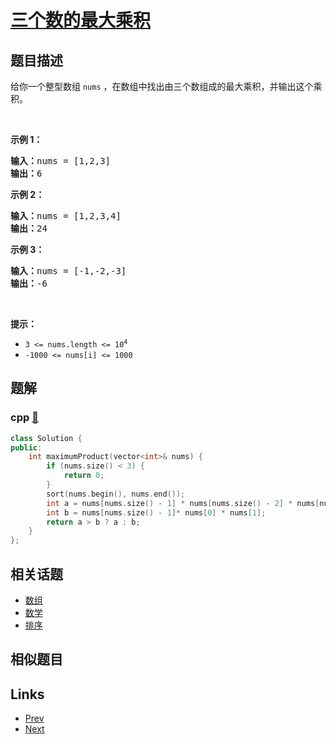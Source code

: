 
# [三个数的最大乘积](https://leetcode-cn.com/problems/maximum-product-of-three-numbers)

## 题目描述

<p>给你一个整型数组 <code>nums</code> ，在数组中找出由三个数组成的最大乘积，并输出这个乘积。</p>

<p> </p>

<p><strong>示例 1：</strong></p>

<pre>
<strong>输入：</strong>nums = [1,2,3]
<strong>输出：</strong>6
</pre>

<p><strong>示例 2：</strong></p>

<pre>
<strong>输入：</strong>nums = [1,2,3,4]
<strong>输出：</strong>24
</pre>

<p><strong>示例 3：</strong></p>

<pre>
<strong>输入：</strong>nums = [-1,-2,-3]
<strong>输出：</strong>-6
</pre>

<p> </p>

<p><strong>提示：</strong></p>

<ul>
	<li><code>3 <= nums.length <= 10<sup>4</sup></code></li>
	<li><code>-1000 <= nums[i] <= 1000</code></li>
</ul>


## 题解

### cpp [🔗](maximum-product-of-three-numbers.cpp) 
```cpp
class Solution {
public:
    int maximumProduct(vector<int>& nums) {        
        if (nums.size() < 3) {
            return 0;
        }
        sort(nums.begin(), nums.end());
        int a = nums[nums.size() - 1] * nums[nums.size() - 2] * nums[nums.size() - 3];
        int b = nums[nums.size() - 1]* nums[0] * nums[1];
        return a > b ? a : b;
    }
};
```


## 相关话题

- [数组](../../tags/array.md) 
- [数学](../../tags/math.md) 
- [排序](../../tags/sorting.md) 


## 相似题目



## Links

- [Prev](../merge-two-binary-trees/README.md) 
- [Next](../sum-of-square-numbers/README.md) 

